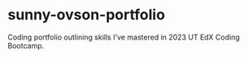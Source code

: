 # sunny-ovson-portfolio
Coding portfolio outlining skills I've mastered in 2023 UT EdX Coding Bootcamp.

